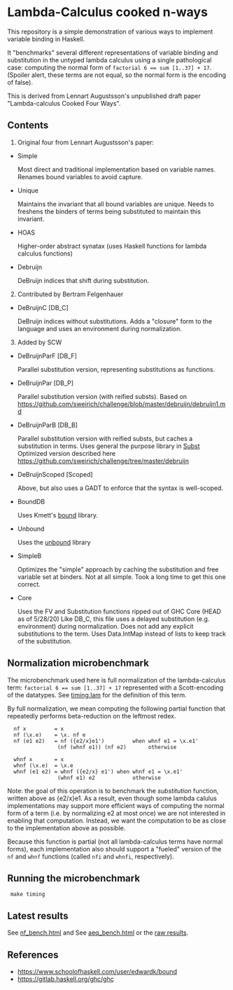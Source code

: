 # Lambda-Calculus cooked **n**-ways

This repository is a simple demonstration of various ways to implement
variable binding in Haskell.

It "benchmarks" several different representations of variable binding and
substitution in the untyped lambda calculus using a single pathological case:
computing the normal form of `factorial 6 == sum [1..37] + 17`. (Spoiler
alert, these terms are not equal, so the normal form is the encoding of
false).

This is derived from Lennart Augustsson's unpublished draft paper
"Lambda-calculus Cooked Four Ways".


## Contents

1. Original four from Lennart Augustsson's paper:

- Simple

  Most direct and traditional implementation based on variable names.
  Renames bound variables to avoid capture.
  
- Unique

  Maintains the invariant that all bound variables are unique. Needs to 
  freshens the binders of terms being substituted to maintain this invariant.
  
- HOAS

  Higher-order abstract synatax (uses Haskell functions for lambda calculus
  functions)

- Debruijn

  DeBruijn indices that shift during substitution.

2. Contributed by Bertram Felgenhauer 

- DeBruijnC [DB_C]

  DeBruijn indices without substitutions. Adds a "closure" form to the
  language and uses an environment during normalization.

3. Added by SCW

- DeBruijnParF [DB_F]
  
  Parallel substitution version, representing substitutions as functions. 

- DeBruijnPar [DB_P]

  Parallel substitution version (with reified substs). Based on
  https://github.com/sweirich/challenge/blob/master/debruijn/debruijn1.md

- DeBruijnParB [DB_B]

  Parallel substitution version with reified substs, but caches a substitution in terms.
  Uses general the purpose library in [Subst](Subst.hs)
  Optimized version described here
  https://github.com/sweirich/challenge/tree/master/debruijn

- DeBruijnScoped [Scoped]

  Above, but also uses a GADT to enforce that the syntax is well-scoped.

- BoundDB 

  Uses Kmett's [bound](https://hackage.haskell.org/package/bound) library.

- Unbound

  Uses the [unbound](https://hackage.haskell.org/package/unbound) library
  
- SimpleB

  Optimizes the "simple" approach by caching the substitution and free variable set 
  at binders. Not at all simple. Took a long time to get this one correct.

- Core

  Uses the FV and Substitution functions ripped out of GHC Core (HEAD as of 5/28/20)
  Like DB_C, this file uses a delayed substitution (e.g. environment) during normalization. 
  Does not add any explicit substitutions to the term.
  Uses Data.IntMap instead of lists to keep track of the substitution. 
  

## Normalization microbenchmark

The microbenchmark used here is full normalization of the lambda-calculus
term: `factorial 6 == sum [1..37] + 17` represented with a Scott-encoding of
the datatypes. See [timing.lam](timing.lam) for the definition of this term.

By full normalization, we mean computing the following partial function that 
repeatedly performs beta-reduction on the leftmost redex.

      nf x         = x
      nf (\x.e)    = \x. nf e
      nf (e1 e2)   = nf ({e2/x}e1')         when whnf e1 = \x.e1'
                    (nf (whnf e1)) (nf e2)       otherwise

      whnf x       = x
      whnf (\x.e)  = \x.e
      whnf (e1 e2) = whnf ({e2/x} e1') when whnf e1 = \x.e1'
                    (whnf e1) e2            otherwise

Note: the goal of this operation is to benchmark the *substitution* function,
written above as {e2/x}e1.  As a result, even though some lambda calulus
implementations may support more efficient ways of computing the normal form
of a term (i.e. by normalizing e2 at most once) we are not interested in
enabling that computation. Instead, we want the computation to be as close to the 
implementation above as possible.

Because this function is partial (not all lambda-calculus terms have normal
forms), each implementation also should support a "fueled" version of the `nf`
and `whnf` functions (called `nfi` and `whnfi`, respectively).

## Running the microbenchmark

     make timing

## Latest results

See [nf_bench.html](nf_bench.html) and See [aeq_bench.html](aeq_bench.html)
or the [raw results](output.txt).

## References

- https://www.schoolofhaskell.com/user/edwardk/bound
- https://gitlab.haskell.org/ghc/ghc
